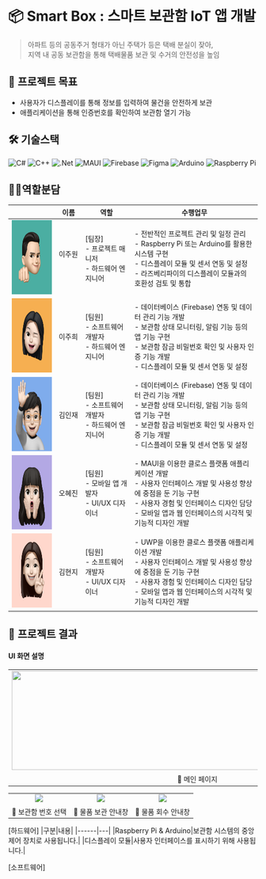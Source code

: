 # 📦 Smart Box : 스마트 보관함 IoT 앱 개발
> 아파트 등의 공동주거 형태가 아닌 주택가 등은 택배 분실이 잦아, <br>
> 지역 내 공동 보관함을 통해 택배물품 보관 및 수거의 안전성을 높임 <br>

## 🧾 프로젝트 목표
- 사용자가 디스플레이를 통해 정보를 입력하여 물건을 안전하게 보관
- 애플리케이션을 통해 인증번호를 확인하여 보관함 열기 가능

## 🛠️ 기술스택
![C#](https://img.shields.io/badge/C%23-%23239120.svg?style=flat-square&logo=Csharp&logoColor=white)
![C++](https://img.shields.io/badge/C++-%2300599C.svg?style=flat-square&logo=C%2B%2B&logoColor=white)
![.Net](https://img.shields.io/badge/.NET-5C2D91?style=flat-square&logo=.net&logoColor=white)
![MAUI](https://img.shields.io/badge/MAUI-00008B?style=flat-square&logo=MAUI&logoColor=white)
![Firebase](https://img.shields.io/badge/Firebase-a08021?style=flat-square&logo=firebase&logoColor=ffcd34)
![Figma](https://img.shields.io/badge/figma-%23F24E1E.svg?style=flat-square&logo=figma&logoColor=white)
![Arduino](https://img.shields.io/badge/-Arduino-00979D?style=flat-square&logo=Arduino&logoColor=white)
![Raspberry Pi](https://img.shields.io/badge/-RaspberryPi-C51A4A?style=flat-square&logo=Raspberry-Pi)

## 🧑‍💻역할분담

||이름|역할|수행업무|
|---|-----|---|----|
|<img src="https://github.com/EtoI3/PKNU-IoT-5-/blob/main/imgs/jw.png" height="150" width="140">|이주원  &nbsp;&nbsp;&nbsp;&nbsp;|[팀장] <br> - 프로젝트 매니저 <br> - 하드웨어 엔지니어|- 전반적인 프로젝트 관리 및 일정 관리 <br> - Raspberry Pi 또는 Arduino를 활용한 시스템 구현 <br> - 디스플레이 모듈 및 센서 연동 및 설정 <br> - 라즈베리파이의 디스플레이 모듈과의 호환성 검토 및 통합|
|<img src="https://github.com/EtoI3/PKNU-IoT-5-/blob/main/imgs/jh.png" height="150" width="140">|이주희|[팀원] <br> - 소프트웨어 개발자 <br> - 하드웨어 엔지니어|- 데이터베이스 (Firebase) 연동 및 데이터 관리 기능 개발 <br> -  보관함 상태 모니터링, 알림 기능 등의 앱 기능 구현 <br> - 보관함 잠금 비밀번호 확인 및 사용자 인증 기능 개발 <br> - 디스플레이 모듈 및 센서 연동 및 설정|
|<img src="https://github.com/EtoI3/PKNU-IoT-5-/blob/main/imgs/ij.png" height="150" width="140">|김인재|[팀원] <br> - 소프트웨어 개발자 <br> - 하드웨어 엔지니어|- 데이터베이스 (Firebase) 연동 및 데이터 관리 기능 개발 <br> -  보관함 상태 모니터링, 알림 기능 등의 앱 기능 구현 <br> - 보관함 잠금 비밀번호 확인 및 사용자 인증 기능 개발 <br> - 디스플레이 모듈 및 센서 연동 및 설정|
|<img src="https://github.com/EtoI3/PKNU-IoT-5-/blob/main/imgs/oj.png" height="150" width="140">|오혜진|[팀원] <br> - 모바일 앱 개발자 <br> - UI/UX 디자이너|- MAUI을 이용한 클로스 플랫폼 애플리케이션 개발 <br> - 사용자 인터페이스 개발 및 사용성 향상에 중점을 둔 기능 구현 <br> - 사용자 경험 및 인터페이스 디자인 담당 <br> - 모바일 앱과 웹 인터페이스의 시각적 및 기능적 디자인 개발 |
|<img src="https://github.com/EtoI3/PKNU-IoT-5-/blob/main/imgs/hj.png" height="150" width="140">|김현지|[팀원] <br> - 소프트웨어 개발자 <br> - UI/UX 디자이너|- UWP을 이용한 클로스 플랫폼 애플리케이션 개발 <br> - 사용자 인터페이스 개발 및 사용성 향상에 중점을 둔 기능 구현 <br> - 사용자 경험 및 인터페이스 디자인 담당 <br> - 모바일 앱과 웹 인터페이스의 시각적 및 기능적 디자인 개발|

## 📌 프로젝트 결과
#### UI 화면 설명
<table>
    <tr>
        <td align="center" ><img width="750" Height="200" src="https://github.com/user-attachments/assets/604cb9e2-c67b-443d-8a71-4a6d6b42012e"/></td>
        <td align="center" ><img width="750" Height="200" src="https://github.com/user-attachments/assets/09e9511d-c50b-41f5-a8ef-e946946e1b16"/></td>
        <td align="center" ><img width="750" Height="200" src="https://github.com/user-attachments/assets/05959cc4-a175-4138-8b21-876e9fc9df05"/></td>
        <td align="center" ><img width="750" Height="200" src="https://github.com/user-attachments/assets/e2e2dad6-574d-4c0b-bd34-6114040256cc"/></td>
    <tr/>
    <tr>
       <td align="center">🔼 메인 페이지</td>
       <td align="center">🔼 사용자유형 선택</td>
       <td align="center">🔼 수취인 번호입력</td>
       <td align="center">🔼 수령인 인증번호 입력</td>
    </tr>
</table>

<table>
    <tr>
        <td align="center" ><img width="750" src="https://github.com/user-attachments/assets/b6e7ed34-c2ac-4fb4-b7dc-0e6c9f81feb8"/> </td>
        <td align="center" ><img width="750" src="https://github.com/user-attachments/assets/712eed93-1f00-4aa2-9a43-8d69bf8dd9cc"/> </td>
        <td align="center" ><img width="750" src="https://github.com/user-attachments/assets/0b51a6ea-9765-43b0-a407-d1f4cdae569f"/> </td>
    <tr/>
    <tr>
       <td align="center">🔼 보관함 번호 선택</td>
       <td align="center">🔼 물품 보관 안내창</td>
       <td align="center">🔼 물품 회수 안내창</td>
    </tr>
</table>




[하드웨어]
|구분|내용|
|------|---|
|Raspberry Pi & Arduino|보관함 시스템의 중앙 제어 장치로 사용됩니다.|
|디스플레이 모듈|사용자 인터페이스를 표시하기 위해 사용됩니다.|

[소프트웨어]




